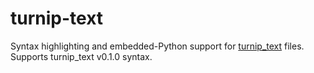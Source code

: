 # turnip-text

Syntax highlighting and embedded-Python support for [turnip_text](https://github.com/theturboturnip/turnip_text) files.
Supports turnip_text v0.1.0 syntax.